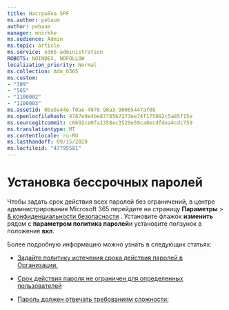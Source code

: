 ```yaml
---
title: Настройка SPF
ms.author: pebaum
author: pebaum
manager: mnirkhe
ms.audience: Admin
ms.topic: article
ms.service: o365-administration
ROBOTS: NOINDEX, NOFOLLOW
localization_priority: Normal
ms.collection: Adm_O365
ms.custom:
- "309"
- "565"
- "1100002"
- "1100003"
ms.assetid: 0ba5e44e-f0ae-4978-98a3-90065447af08
ms.openlocfilehash: 4787e9e4be87785b7273ee74f175092c5a85f15e
ms.sourcegitcommit: c6692ce0fa1358ec3529e59ca0ecdfdea4cdc759
ms.translationtype: MT
ms.contentlocale: ru-RU
ms.lasthandoff: 09/15/2020
ms.locfileid: "47795581"
---
```

# <a name="set-passwords-to-never-expire"></a>Установка бессрочных паролей

Чтобы задать срок действия всех паролей без ограничений, в центре администрирования Microsoft 365 перейдите на страницу **Параметры**  >  [ &amp; конфиденциальности безопасности](https://portal.office.com/adminportal/home#/settings/security) . Установите флажок **изменить** рядом с **параметром политика паролей**и установите ползунок в положение **вкл**.
  
Более подробную информацию можно узнать в следующих статьях: 

- [Задайте политику истечения срока действия паролей в Организации.](https://docs.microsoft.com/microsoft-365/admin/manage/set-password-expiration-policy)
  
- [Срок действия пароля не ограничен для определенных пользователей](https://docs.microsoft.com/microsoft-365/admin/add-users/set-password-to-never-expire)

- [Пароль должен отвечать требованиям сложности](https://docs.microsoft.com/windows/security/threat-protection/security-policy-settings/password-must-meet-complexity-requirements);
  
